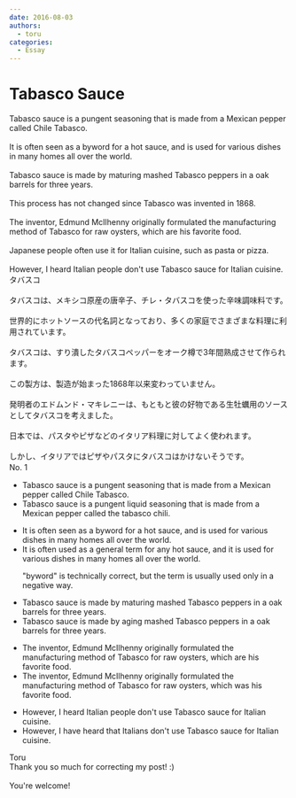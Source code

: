 ```yaml
---
date: 2016-08-03
authors:
  - toru
categories:
  - Essay
---
```


<h1 id="subject_show">Tabasco Sauce</h1>
<div class="date" hidden>Aug 3, 2016 22:35</div>
<div id="post"><div id="body_show_ori">
Tabasco sauce is a pungent seasoning that is made from a Mexican pepper called Chile Tabasco.<br/><br/>It is often seen as a byword for a hot sauce, and is used for various dishes in many homes all over the world.<br/><br/>Tabasco sauce is made by maturing mashed Tabasco peppers in a oak barrels for three years.<br/><br/>This process has not changed since Tabasco was invented in 1868.<br/><br/>The inventor, Edmund McIlhenny originally formulated the manufacturing method of Tabasco for raw oysters, which are his favorite food.<br/><br/>Japanese people often use it for Italian cuisine, such as pasta or pizza.<br/><br/>However, I heard Italian people don't use Tabasco sauce for Italian cuisine.
</div></div>

<!-- more -->

<div id="post_ja"><div id="body_show_mo">
タバスコ<br/><br/>タバスコは、メキシコ原産の唐辛子、チレ・タバスコを使った辛味調味料です。<br/><br/>世界的にホットソースの代名詞となっており、多くの家庭でさまざまな料理に利用されています。<br/><br/>タバスコは、すり潰したタバスコペッパーをオーク樽で3年間熟成させて作られます。<br/><br/>この製方は、製造が始まった1868年以来変わっていません。<br/><br/>発明者のエドムンド・マキレニーは、もともと彼の好物である生牡蠣用のソースとしてタバスコを考えました。<br/><br/>日本では、パスタやピザなどのイタリア料理に対してよく使われます。<br/><br/>しかし、イタリアではピザやパスタにタバスコはかけないそうです。
</div></div>
<div id="block"><div class="first_name"> No. 1　<span class="just_name"></span></div><div id="block2">
<ul class="correction_field">
<li class="incorrect">Tabasco sauce is a pungent seasoning that is made from a Mexican pepper called Chile Tabasco.</li>
<li class="corrected correct">
Tabasco sauce is a pungent <span class="f_blue">liquid </span>seasoning <span class="f_blue"><span class="sline">that is</span></span> made from a Mexican pepper called <span class="f_blue">the tabasco chili. </span>
</li>
</ul>
<ul class="correction_field">
<li class="incorrect">It is often seen as a byword for a hot sauce, and is used for various dishes in many homes all over the world.</li>
<li class="corrected correct">
It is often <span class="f_blue">used</span> as a <span class="f_blue">general term</span> for a<span class="f_blue">ny</span> hot sauce, and <span class="f_blue">it </span>is used for various dishes in many homes all over the world.
<p class="correction_comment">"byword" is technically correct, but the term is usually used only in a negative way.</p>
</li>
</ul>
<ul class="correction_field">
<li class="incorrect">Tabasco sauce is made by maturing mashed Tabasco peppers in a oak barrels for three years.</li>
<li class="corrected correct">
Tabasco sauce is made by <span class="f_blue">aging</span> mashed Tabasco peppers in <span class="f_blue"><span class="sline">a</span></span> oak barrels for three years.
</li>
</ul>
<ul class="correction_field">
<li class="incorrect">The inventor, Edmund McIlhenny originally formulated the manufacturing method of Tabasco for raw oysters, which are his favorite food.</li>
<li class="corrected correct">
The inventor, Edmund McIlhenny originally formulated the manufacturing method of Tabasco for raw oysters, which <span class="f_blue">was</span> his favorite food.
</li>
</ul>
<ul class="correction_field">
<li class="incorrect">However, I heard Italian people don't use Tabasco sauce for Italian cuisine.</li>
<li class="corrected correct">
However, I <span class="f_blue">have </span>heard <span class="f_blue">that </span>Italian<span class="f_blue">s</span> don't use Tabasco sauce for Italian cuisine.
</li>
</ul>
</div><div class="name"><span class="just_name">Toru</span><br>
Thank you so much for correcting my post! :)
</div>
<div class="name"><span class="just_name"></span><br>
You're welcome!
</div>
</div>

